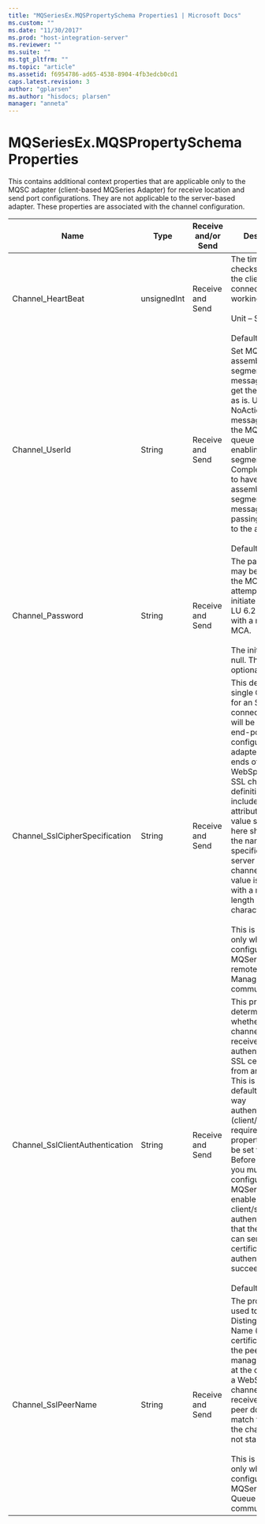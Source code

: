 ```yaml
---
title: "MQSeriesEx.MQSPropertySchema Properties1 | Microsoft Docs"
ms.custom: ""
ms.date: "11/30/2017"
ms.prod: "host-integration-server"
ms.reviewer: ""
ms.suite: ""
ms.tgt_pltfrm: ""
ms.topic: "article"
ms.assetid: f6954786-ad65-4538-8904-4fb3edcb0cd1
caps.latest.revision: 3
author: "gplarsen"
ms.author: "hisdocs; plarsen"
manager: "anneta"
---
```

# MQSeriesEx.MQSPropertySchema Properties
This contains additional context properties that are applicable only to the MQSC adapter (client-based MQSeries Adapter) for receive location and send port configurations. They are not applicable to the server-based adapter. These properties are associated with the channel configuration.  


|              Name               |    Type     | Receive and/or Send |                                                                                                                                                                                                                                       Description                                                                                                                                                                                                                                        |
|---------------------------------|-------------|---------------------|------------------------------------------------------------------------------------------------------------------------------------------------------------------------------------------------------------------------------------------------------------------------------------------------------------------------------------------------------------------------------------------------------------------------------------------------------------------------------------------|
|        Channel_HeartBeat        | unsignedInt |  Receive and Send   |                                                                                                                                                                            The time between checks to verify if the client-server connection is working.<br /><br /> Unit – Seconds<br /><br /> Default - 300                                                                                                                                                                            |
|         Channel_UserId          |   String    |  Receive and Send   |                                                                                           Set MQSeries to assemble segmented messages or to get the message as is. Use NoAction to read messages from the MQSeries queue without enabling segmentation. Use CompleteMessage to have MQSeries assemble segmented messages before passing them on to the adapter.<br /><br /> Default: NoAction                                                                                            |
|        Channel_Password         |   String    |  Receive and Send   |                                                                                                                                                     The password may be used by the MCA when attempting to initiate a secure LU 6.2 session with a remote MCA.<br /><br /> The initial value is null. This is an optional property.                                                                                                                                                      |
| Channel_SslCipherSpecification  |   String    |  Receive and Send   | This defines a single CipherSpec for an SSL connection that will be used by the end-point configured in the adapter. Both ends of a WebSphere MQ SSL channel definition must include the attribute and the value specified here should match the name specified on the server end of the channel. The value is a string with a maximum length of 32 characters.<br /><br /> This is required only when SSL is configured for the MQSeries Client to remote Queue Managers communication. |
| Channel_SslClientAuthentication |   String    |  Receive and Send   |          This property determines whether the channel needs to receive and authenticate an SSL certificate from an SSL client. This is Optional by default. If two-way authentication (client/server) is required, this property should be set to Required. Before doing this, you must have configured SSL in MQSeries to enable client/server authentication so that the SSL client can send a valid certificate for authentication to succeed.<br /><br /> Default: Optional          |
|       Channel_SslPeerName       |   String    |  Receive and Send   |                                                         The property is used to check the Distinguished Name (DN) of the certificate from the peer queue manager or client at the other end of a WebSphere MQ channel. If the DN received from the peer does not match this value, the channel does not start.<br /><br /> This is required only when SSL is configured for the MQSeries Client to Queue Managers communication.                                                         |

